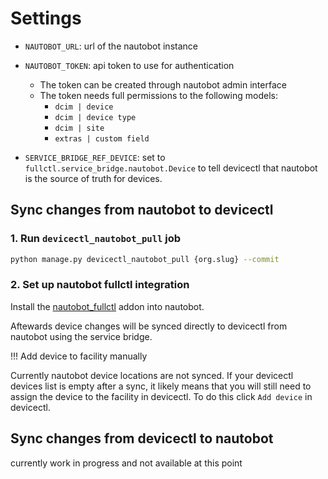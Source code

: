 # Settings

- `NAUTOBOT_URL`: url of the nautobot instance
- `NAUTOBOT_TOKEN`: api token to use for authentication
  - The token can be created through nautobot admin interface
  - The token needs full permissions to the following models:
    - `dcim | device`
    - `dcim | device type`
    - `dcim | site`
    - `extras | custom field`

- `SERVICE_BRIDGE_REF_DEVICE`: set to `fullctl.service_bridge.nautobot.Device` to tell devicectl that nautobot is the source of truth for devices.

## Sync changes from nautobot to devicectl

### 1. Run `devicectl_nautobot_pull` job

```sh
python manage.py devicectl_nautobot_pull {org.slug} --commit
```

### 2. Set up nautobot fullctl integration

Install the [nautobot_fullctl](https://github.com/fullctl/nautobot_fullctl) addon into nautobot.

Aftewards device changes will be synced directly to devicectl from nautobot using the service bridge.

!!! Add device to facility manually

Currently nautobot device locations are not synced. If your devicectl devices list is empty after a sync, it likely means
that you will still need to assign the device to the facility in devicectl. To do this click `Add device` in devicectl.

## Sync changes from devicectl to nautobot

currently work in progress and not available at this point
